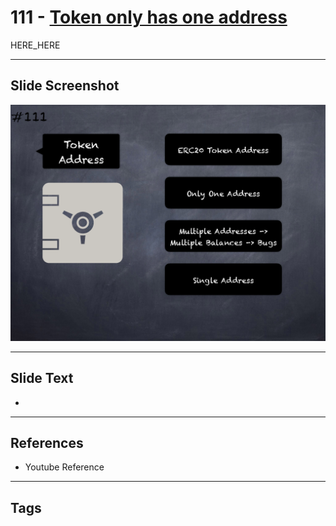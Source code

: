 # 111 - [Token only has one address](Token%20only%20has%20one%20address.md)

HERE_HERE

___
## Slide Screenshot
![0111.png](../images/pitfalls_and_best_practices201/111.png)
___
## Slide Text
- 
___
## References
- Youtube Reference
___
## Tags